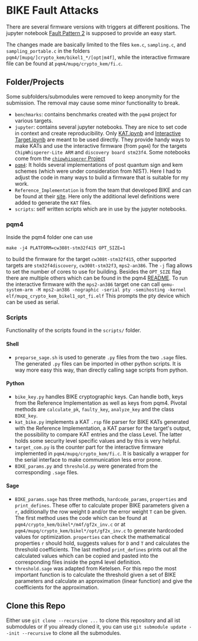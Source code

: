 # BIKE Fault Attacks

There are several firmware versions with triggers at different positions. The jupyter notebook [Fault Pattern 2](jupyter/Fault%20Pattern%202.ipynb) is supposed to provide an easy start.

The changes made are basically limited to the files `kem.c`, `sampling.c`, and `sampling_portable.c` in the folders `pqm4/[mupq/]crypto_kem/bikel1_*/[opt|m4f]`, while the interactive firmware file can be found at `pqm4/mupq/crypto_kem/fi.c`.

## Folder/Projects
Some subfolders/submodules were removed to keep anonymity for the submission. The removal may cause some minor functionality to break.

- `benchmarks`: contains benchmarks created with the `pqm4` project for various targets.
- `jupyter`: contains several jupyter notebooks. They are nice to set code in context and create reproducibility. Only [KAT.ipynb](jupyter/KAT.ipynb) and [Interactive Target.ipynb](jupyter/Interactive%20Target.ipynb) are meant to be used directly. They provide handy ways to make KATs and use the interactive firmware (from `pqm4`) for the targets `ChipWhisperer-Lite ARM` and `discovery board stm23f4`. Some notebooks come from the [`chipwhisperer` Project](https://github.com/newaetech/chipwhisperer/)
- [`pqm4`](https://github.com/mupq/pqm4): It holds several implementations of post quantum sign and kem schemes (which were under consideration from NIST). Here I had to adjust the code in many ways to build a firmware that is suitable for my work.
- `Reference_Implementation` is from the team that developed BIKE and can be found at their [site](https://bikesuite.org/files/v4.1/Reference_Implementation.2020.10.20.2.zip). Here only the additional level definitions were added to generate the `KAT` files.
- `scripts`: self written scripts which are in use by the jupyter notebooks.

### pqm4
Inside the pqm4 folder one can use
```
make -j4 PLATFORM=cw308t-stm32f415 OPT_SIZE=1
```
to build the firmware for the target `cw308t-stm32f415`, other supported targets are `stm32f4discovery`, `cw308t-stm32f3`, `mps2-an386`. The `-j` flag allows to set the number of cores to use for building. Besides the `OPT_SIZE` flag there are multiple others which can be found in the pqm4 [README](pqm4/README.md).
To run the interactive firmware with the `mps2-an386` target one can call
```qemu-system-arm -M mps2-an386 -nographic -serial pty -semihosting -kernel elf/mupq_crypto_kem_bikel1_opt_fi.elf```
This prompts the pty device which can be used as serial.

### Scripts
Functionality of the scripts found in the `scripts/` folder.

#### Shell
- `preparse_sage.sh` is used to generate `.py` files from the two `.sage` files. The generated `.py` files can be imported in other python scripts. It is way more easy this way, than directly calling sage scripts from python.

#### Python
- `bike_key.py` handles BIKE cryptographic keys. Can handle both, keys from the Reference Implementation as well as keys from pqm4. Pivotal methods are `calculate_pk`, `faulty_key`, `analyze_key` and the class `BIKE_key`.
- `kat_bike.py` implements a KAT `.rsp` file parser for BIKE KATs generated with the Reference Implementation, a KAT parser for the target's output, the possibility to compare KAT entries and the class Level. The latter holds some security level specific values and by this is very helpful.
- `target_com.py` is the counter part for the interactive firmware implemented in `pqm4/mupq/crypto_kem/fi.c`. It is basically a wrapper for the serial interface to make communication less error prone.
- `BIKE_params.py` and `threshold.py` were generated from the corresponding `.sage` files.

#### Sage
- `BIKE_params.sage` has three methods, `hardcode_params`, `properties` and `print_defines`. These offer to calculate proper BIKE parameters given a `r`, additionally the row weight `D` and/or the error weight `T` can be given. The first method uses the code which can be found at `pqm4/crypto_kem/bikel*/m4f/gf2x_inv.c` or at `pqm4/mupq/crypto_kem/bikel*/opt/gf2x_inv.c` to generate hardcoded values for optimization. `properties` can check the mathematical properties `r` should hold, suggests values for `D` and `T` and calculates the threshold coefficients. The last method `print_defines` prints out all the calculated values which can be copied and pasted into the corresponding files inside the pqm4 level definition.
- `threshold.sage` was adapted from Ketelsen. For this repo the most important function is to calculate the threshold given a set of BIKE parameters and calculate an approximation (linear function) and give the coefficients for the approximation.

## Clone this Repo
Either use `git clone --recursive ...` to clone this repository and all ist submodules or if you already cloned it, you can use `git submodule update --init --recursive` to clone all the submodules.